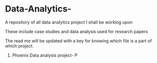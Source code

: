 # Data-Analytics-

A repository of all data analytics project I shall be working upon

These include case studies and data analysis used for research papers

The read me will be updated with a key for knowing which file is a part of which project.

1. Phoenix Data analysis project- P

